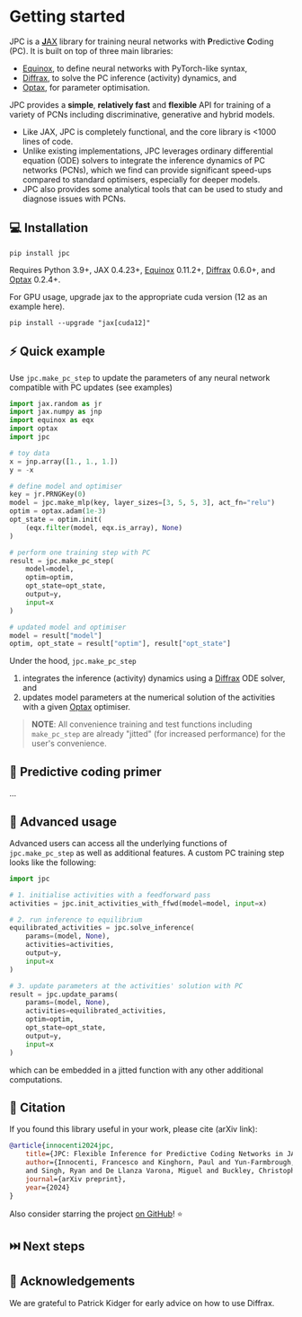 # Getting started
JPC is a [**J**AX](https://github.com/google/jax) library for training neural 
networks with **P**redictive **C**oding (PC). It is built on top of three main 
libraries:

* [Equinox](https://github.com/patrick-kidger/equinox), to define neural 
networks with PyTorch-like syntax,
* [Diffrax](https://github.com/patrick-kidger/diffrax), to solve the PC inference (activity) dynamics, and
* [Optax](https://github.com/google-deepmind/optax), for parameter optimisation.

JPC provides a **simple**, **relatively fast** and **flexible** API for 
training of a variety of PCNs including discriminative, generative and hybrid 
models.

* Like JAX, JPC is completely functional, and the core library is <1000 lines 
of code. 
* Unlike existing implementations, JPC leverages ordinary differential 
equation (ODE) solvers to integrate the inference dynamics of PC networks 
(PCNs), which we find can provide significant speed-ups compared to standard 
optimisers, especially for deeper models. 
* JPC also provides some analytical tools that can be used to study and 
diagnose issues with PCNs.

## 💻 Installation
```
pip install jpc
```

Requires Python 3.9+, JAX 0.4.23+, [Equinox](https://github.com/patrick-kidger/equinox) 
0.11.2+, [Diffrax](https://github.com/patrick-kidger/diffrax) 0.6.0+, and 
[Optax](https://github.com/google-deepmind/optax) 0.2.4+. 

For GPU usage, upgrade jax to the appropriate cuda version (12 as an example 
here).

```
pip install --upgrade "jax[cuda12]"
```

## ⚡️ Quick example
Use `jpc.make_pc_step` to update the parameters of any neural network compatible
with PC updates (see examples)
```py
import jax.random as jr
import jax.numpy as jnp
import equinox as eqx
import optax
import jpc

# toy data
x = jnp.array([1., 1., 1.])
y = -x

# define model and optimiser
key = jr.PRNGKey(0)
model = jpc.make_mlp(key, layer_sizes=[3, 5, 5, 3], act_fn="relu")
optim = optax.adam(1e-3)
opt_state = optim.init(
    (eqx.filter(model, eqx.is_array), None)
)

# perform one training step with PC
result = jpc.make_pc_step(
    model=model,
    optim=optim,
    opt_state=opt_state,
    output=y,
    input=x
)

# updated model and optimiser
model = result["model"]
optim, opt_state = result["optim"], result["opt_state"]
```
Under the hood, `jpc.make_pc_step`

1. integrates the inference (activity) dynamics using a [Diffrax](https://github.com/patrick-kidger/diffrax) ODE solver, and
2. updates model parameters at the numerical solution of the activities with a given [Optax](https://github.com/google-deepmind/optax) optimiser.

> **NOTE**: All convenience training and test functions including `make_pc_step` 
> are already "jitted" (for increased performance) for the user's convenience.

## 🧠️ Predictive coding primer
...

## 🚀 Advanced usage
Advanced users can access all the underlying functions of `jpc.make_pc_step` as 
well as additional features. A custom PC training step looks like the following:
```py
import jpc

# 1. initialise activities with a feedforward pass
activities = jpc.init_activities_with_ffwd(model=model, input=x)

# 2. run inference to equilibrium
equilibrated_activities = jpc.solve_inference(
    params=(model, None), 
    activities=activities, 
    output=y, 
    input=x
)

# 3. update parameters at the activities' solution with PC
result = jpc.update_params(
    params=(model, None), 
    activities=equilibrated_activities,
    optim=optim,
    opt_state=opt_state,
    output=y, 
    input=x
)
```
which can be embedded in a jitted function with any other additional 
computations.

## 📄 Citation
If you found this library useful in your work, please cite (arXiv link):

```bibtex
@article{innocenti2024jpc,
    title={JPC: Flexible Inference for Predictive Coding Networks in JAX},
    author={Innocenti, Francesco and Kinghorn, Paul and Yun-Farmbrough, Will 
    and Singh, Ryan and De Llanza Varona, Miguel and Buckley, Christopher},
    journal={arXiv preprint},
    year={2024}
}
```
Also consider starring the project [on GitHub](https://github.com/thebuckleylab/jpc)! ⭐️ 

## ⏭️ Next steps


## 🙏 Acknowledgements
We are grateful to Patrick Kidger for early advice on how to use Diffrax.
